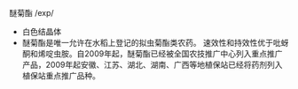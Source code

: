 醚菊酯/exp/- 白色结晶体- 醚菊酯是唯一允许在水稻上登记的拟虫菊酯类农药。 速效性和持效性优于吡蚜酮和烯啶虫胺。自2009年起，醚菊酯已经被全国农技推广中心列入重点推广产品，2009年起安徽、江苏、湖北、湖南、广西等地植保站已经将药剂列入植保站重点推广品种。